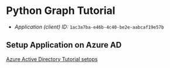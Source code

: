 # Python Graph Tutorial

* _Application (client) ID:_ `1ac3a7ba-e46b-4c40-be2e-aabcaf19e57b`

## Setup Application on Azure AD

[Azure Active Directory Tutorial setops](https://docs.microsoft.com/en-us/graph/tutorials/python?tutorial-step=2 'Setup of Application Registration')
